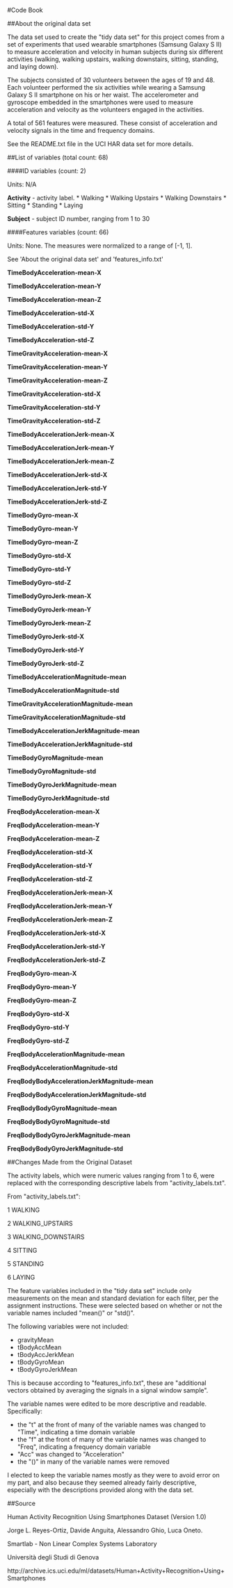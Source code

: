 #Code Book

##About the original data set

The data set used to create the "tidy data set" for this project comes from a set of experiments that used wearable smartphones (Samsung Galaxy S II) to measure acceleration and velocity in human subjects during six different activities (walking, walking upstairs, walking downstairs, sitting, standing, and laying down). 

The subjects consisted of 30 volunteers between the ages of 19 and 48. Each volunteer performed the six activities while wearing a Samsung Galaxy S II smartphone on his or her waist. The accelerometer and gyroscope embedded in the smartphones were used to measure acceleration and velocity as the volunteers engaged in the activities. 

A total of 561 features were measured. These consist of acceleration and velocity signals in the time and frequency domains.

See the README.txt file in the UCI HAR data set for more details. 

##List of variables (total count: 68)

####ID variables (count: 2)

Units: N/A

<p><strong>Activity</strong> - activity label. 
* Walking
* Walking Upstairs
* Walking Downstairs
* Sitting
* Standing
* Laying

<p><strong>Subject</strong> - subject ID number, ranging from 1 to 30

####Features variables (count: 66)

Units: None. The measures were normalized to a range of [-1, 1]. 

See 'About the original data set' and 'features_info.txt'

<p><strong>TimeBodyAcceleration-mean-X</strong>
<p><strong>TimeBodyAcceleration-mean-Y</strong>
<p><strong>TimeBodyAcceleration-mean-Z</strong>
<p><strong>TimeBodyAcceleration-std-X</strong>
<p><strong>TimeBodyAcceleration-std-Y</strong>
<p><strong>TimeBodyAcceleration-std-Z</strong>
<p><strong>TimeGravityAcceleration-mean-X</strong>
<p><strong>TimeGravityAcceleration-mean-Y</strong>
<p><strong>TimeGravityAcceleration-mean-Z</strong>
<p><strong>TimeGravityAcceleration-std-X</strong>
<p><strong>TimeGravityAcceleration-std-Y</strong>
<p><strong>TimeGravityAcceleration-std-Z</strong>
<p><strong>TimeBodyAccelerationJerk-mean-X</strong>
<p><strong>TimeBodyAccelerationJerk-mean-Y</strong>
<p><strong>TimeBodyAccelerationJerk-mean-Z</strong>
<p><strong>TimeBodyAccelerationJerk-std-X</strong>
<p><strong>TimeBodyAccelerationJerk-std-Y</strong>
<p><strong>TimeBodyAccelerationJerk-std-Z</strong>
<p><strong>TimeBodyGyro-mean-X</strong>
<p><strong>TimeBodyGyro-mean-Y</strong>
<p><strong>TimeBodyGyro-mean-Z</strong>
<p><strong>TimeBodyGyro-std-X</strong>
<p><strong>TimeBodyGyro-std-Y</strong>
<p><strong>TimeBodyGyro-std-Z</strong>
<p><strong>TimeBodyGyroJerk-mean-X</strong>
<p><strong>TimeBodyGyroJerk-mean-Y</strong>
<p><strong>TimeBodyGyroJerk-mean-Z</strong>
<p><strong>TimeBodyGyroJerk-std-X</strong>
<p><strong>TimeBodyGyroJerk-std-Y</strong>
<p><strong>TimeBodyGyroJerk-std-Z</strong>
<p><strong>TimeBodyAccelerationMagnitude-mean</strong>
<p><strong>TimeBodyAccelerationMagnitude-std</strong>
<p><strong>TimeGravityAccelerationMagnitude-mean</strong>
<p><strong>TimeGravityAccelerationMagnitude-std</strong>
<p><strong>TimeBodyAccelerationJerkMagnitude-mean</strong>
<p><strong>TimeBodyAccelerationJerkMagnitude-std</strong>
<p><strong>TimeBodyGyroMagnitude-mean</strong>
<p><strong>TimeBodyGyroMagnitude-std</strong>
<p><strong>TimeBodyGyroJerkMagnitude-mean</strong>
<p><strong>TimeBodyGyroJerkMagnitude-std</strong>
<p><strong>FreqBodyAcceleration-mean-X</strong>
<p><strong>FreqBodyAcceleration-mean-Y</strong>
<p><strong>FreqBodyAcceleration-mean-Z</strong>
<p><strong>FreqBodyAcceleration-std-X</strong>
<p><strong>FreqBodyAcceleration-std-Y</strong>
<p><strong>FreqBodyAcceleration-std-Z</strong>
<p><strong>FreqBodyAccelerationJerk-mean-X</strong>
<p><strong>FreqBodyAccelerationJerk-mean-Y</strong>
<p><strong>FreqBodyAccelerationJerk-mean-Z</strong>
<p><strong>FreqBodyAccelerationJerk-std-X</strong>
<p><strong>FreqBodyAccelerationJerk-std-Y</strong>
<p><strong>FreqBodyAccelerationJerk-std-Z</strong>
<p><strong>FreqBodyGyro-mean-X</strong>
<p><strong>FreqBodyGyro-mean-Y</strong>
<p><strong>FreqBodyGyro-mean-Z</strong>
<p><strong>FreqBodyGyro-std-X</strong>
<p><strong>FreqBodyGyro-std-Y</strong>
<p><strong>FreqBodyGyro-std-Z</strong>
<p><strong>FreqBodyAccelerationMagnitude-mean</strong>
<p><strong>FreqBodyAccelerationMagnitude-std</strong>
<p><strong>FreqBodyBodyAccelerationJerkMagnitude-mean</strong>
<p><strong>FreqBodyBodyAccelerationJerkMagnitude-std</strong>
<p><strong>FreqBodyBodyGyroMagnitude-mean</strong>
<p><strong>FreqBodyBodyGyroMagnitude-std</strong>
<p><strong>FreqBodyBodyGyroJerkMagnitude-mean</strong>
<p><strong>FreqBodyBodyGyroJerkMagnitude-std</strong>

##Changes Made from the Original Dataset

The activity labels, which were numeric values ranging from 1 to 6, were replaced with the corresponding descriptive labels from "activity_labels.txt".

From "activity_labels.txt":

<p><p>1 WALKING
<p><p>2 WALKING_UPSTAIRS
<p><p>3 WALKING_DOWNSTAIRS
<p><p>4 SITTING
<p><p>5 STANDING
<p><p>6 LAYING

The feature variables included in the "tidy data set" include only measurements on the mean and standard deviation for each filter, per the assignment instructions. These were selected based on whether or not the variable names included "mean()" or "std()".

The following variables were not included:

* gravityMean
* tBodyAccMean
* tBodyAccJerkMean
* tBodyGyroMean
* tBodyGyroJerkMean

This is because according to "features_info.txt", these are "additional vectors obtained by averaging the signals in a signal window sample".

The variable names were edited to be more descriptive and readable. Specifically:
* the "t" at the front of many of the variable names was changed to "Time", indicating a time domain variable
* the "f" at the front of many of the variable names was changed to "Freq", indicating a frequency domain variable
* "Acc" was changed to "Acceleration"
* the "()" in many of the variable names were removed

I elected to keep the variable names mostly as they were to avoid error on my part, and also because they seemed already fairly descriptive, especially with the descriptions provided along with the data set.

##Source
<p>Human Activity Recognition Using Smartphones Dataset (Version 1.0)
<p>Jorge L. Reyes-Ortiz, Davide Anguita, Alessandro Ghio, Luca Oneto.
<p>Smartlab - Non Linear Complex Systems Laboratory
<p>Università degli Studi di Genova
<p>http://archive.ics.uci.edu/ml/datasets/Human+Activity+Recognition+Using+Smartphones

